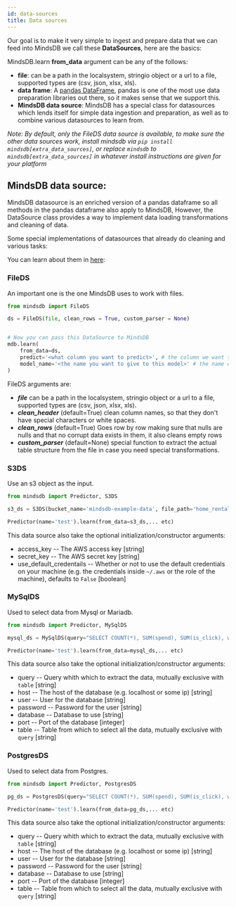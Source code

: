 ```yaml
---
id: data-sources
title: Data sources
---
```

Our goal is to make it very simple to ingest and prepare data that we can feed into MindsDB we call these **DataSources**, here are the basics:

MindsDB.learn **from_data** argument can be any of the follows:
 * **file**: can be a path in the localsystem, stringio object or a url to a file, supported types are (csv, json, xlsx, xls).
  * **data frame**: A [pandas DataFrame](), pandas is one of the most use data preparation libraries out there, so it makes sense that we support this.
 * **MindsDB data source**: MindsDB has a special class for datasources which lends itself for simple data ingestion and preparation, as well as to combine various datasources to learn from.

*Note: By default, only the FileDS data source is available, to make sure the other data sources work, install mindsdb via `pip install mindsdb[extra_data_sources]`, or replace `mindsdb` to `mindsdb[extra_data_sources]` in whatever install instructions are given for your platform*

## MindsDB data source:

MindsDB datasource is an enriched version of a pandas dataframe so all methods in the pandas dataframe also apply to MindsDB,
However, the DataSource class provides a way to implement data loading transformations and cleaning of data.

Some special implementations of datasources that already do cleaning and various tasks:

You can learn about them in [here](https://github.com/mindsdb/mindsdb/tree/master/mindsdb/libs/data_sources):

### FileDS

An important one is the one MindsDB uses to work with files.

```python
from mindsdb import FileDS

ds = FileDS(file, clean_rows = True, custom_parser = None)


# Now you can pass this DataSource to MindsDB
mdb.learn(
    from_data=ds,
    predict='<what column you want to predict>', # the column we want to learn to predict given all the data in the file
    model_name='<the name you want to give to this model>' # the name of this model
)

```
FileDS arguments are:

* ***file*** can be a path in the localsystem, stringio object or a url to a file, supported types are (csv, json, xlsx, xls).
* ***clean_header*** (default=True) clean column names, so that they don't have special characters or white spaces.
* ***clean_rows*** (default=True) Goes row by row making sure that nulls are nulls and that no corrupt data exists in them, it also cleans empty rows
* ***custom_parser*** (default=None) special function to extract the actual table structure from the file in case you need special transformations.


### S3DS

Use an s3 object as the input.
```python
from mindsdb import Predictor, S3DS

s3_ds = S3DS(bucket_name='mindsdb-example-data', file_path='home_rentals.csv')`

Predictor(name='test').learn(from_data=s3_ds,... etc)
```

This data source also take the optional initialization/constructor arguments:

* access_key -- The AWS access key [string]
* secret_key -- The AWS secret key [string]
* use_default_credentails -- Whether or not to use the default credentials on your machine (e.g. the credentials inside `~/.aws` or the role of the machine), defaults to `False` [boolean]


### MySqlDS

Used to select data from Mysql or Mariadb.

```python
from mindsdb import Predictor, MySqlDS

mysql_ds = MySqlDS(query="SELECT COUNT(*), SUM(spend), SUM(is_click), website FROM advertising_data", user="my_user", password="my very secret password", database="main_db")

Predictor(name='test').learn(from_data=mysql_ds,... etc)
```

This data source also take the optional initialization/constructor arguments:

* query -- Query whith which to extract the data, mutually exclusive with `table` [string]
* host -- The host of the database (e.g. localhost or some ip) [string]
* user -- User for the database [string]
* password -- Password for the user [string]
* database -- Database to use [string]
* port -- Port of the database [integer]
* table -- Table from which to select all the data, mutually exclusive with `query` [string]

### PostgresDS

Used to select data from Postgres.

```python
from mindsdb import Predictor, PostgresDS

pg_ds = PostgresDS(query="SELECT COUNT(*), SUM(spend), SUM(is_click), website FROM advertising_data", user="my_user", password="my very secret password", database="main_db")

Predictor(name='test').learn(from_data=pg_ds,... etc)
```

This data source also take the optional initialization/constructor arguments:

* query -- Query whith which to extract the data, mutually exclusive with `table` [string]
* host -- The host of the database (e.g. localhost or some ip) [string]
* user -- User for the database [string]
* password -- Password for the user [string]
* database -- Database to use [string]
* port -- Port of the database [integer]
* table -- Table from which to select all the data, mutually exclusive with `query` [string]






#
